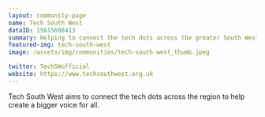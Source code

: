 ```yaml
---
layout: community-page
name: Tech South West
dataID: 15615608413
summary: Helping to connect the tech dots across the greater South West.
featured-img: tech-south-west
image: /assets/img/communities/tech-south-west_thumb.jpeg

twitter: TechSWofficial
website: https://www.techsouthwest.org.uk
---
```

Tech South West aims to connect the tech dots across the region to help create a bigger voice for all.
